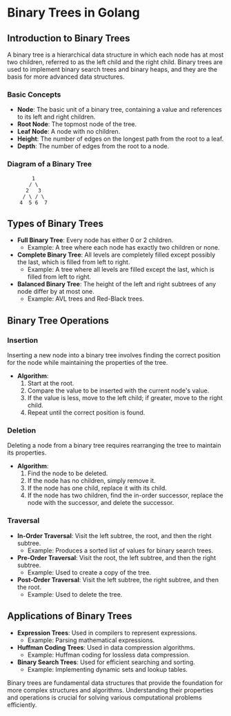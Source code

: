 # Binary Trees in Golang

## Introduction to Binary Trees
A binary tree is a hierarchical data structure in which each node has at most two children, referred to as the left child and the right child. Binary trees are used to implement binary search trees and binary heaps, and they are the basis for more advanced data structures.

### Basic Concepts
- **Node**: The basic unit of a binary tree, containing a value and references to its left and right children.
- **Root Node**: The topmost node of the tree.
- **Leaf Node**: A node with no children.
- **Height**: The number of edges on the longest path from the root to a leaf.
- **Depth**: The number of edges from the root to a node.

### Diagram of a Binary Tree
```
        1
       / \
      2   3
     / \ / \
    4  5 6  7
```

## Types of Binary Trees
- **Full Binary Tree**: Every node has either 0 or 2 children.
  - Example: A tree where each node has exactly two children or none.
- **Complete Binary Tree**: All levels are completely filled except possibly the last, which is filled from left to right.
  - Example: A tree where all levels are filled except the last, which is filled from left to right.
- **Balanced Binary Tree**: The height of the left and right subtrees of any node differ by at most one.
  - Example: AVL trees and Red-Black trees.

## Binary Tree Operations
### Insertion
Inserting a new node into a binary tree involves finding the correct position for the node while maintaining the properties of the tree.
- **Algorithm**:
  1. Start at the root.
  2. Compare the value to be inserted with the current node's value.
  3. If the value is less, move to the left child; if greater, move to the right child.
  4. Repeat until the correct position is found.

### Deletion
Deleting a node from a binary tree requires rearranging the tree to maintain its properties.
- **Algorithm**:
  1. Find the node to be deleted.
  2. If the node has no children, simply remove it.
  3. If the node has one child, replace it with its child.
  4. If the node has two children, find the in-order successor, replace the node with the successor, and delete the successor.

### Traversal
- **In-Order Traversal**: Visit the left subtree, the root, and then the right subtree.
  - Example: Produces a sorted list of values for binary search trees.
- **Pre-Order Traversal**: Visit the root, the left subtree, and then the right subtree.
  - Example: Used to create a copy of the tree.
- **Post-Order Traversal**: Visit the left subtree, the right subtree, and then the root.
  - Example: Used to delete the tree.

## Applications of Binary Trees
- **Expression Trees**: Used in compilers to represent expressions.
  - Example: Parsing mathematical expressions.
- **Huffman Coding Trees**: Used in data compression algorithms.
  - Example: Huffman coding for lossless data compression.
- **Binary Search Trees**: Used for efficient searching and sorting.
  - Example: Implementing dynamic sets and lookup tables.

Binary trees are fundamental data structures that provide the foundation for more complex structures and algorithms. Understanding their properties and operations is crucial for solving various computational problems efficiently.
